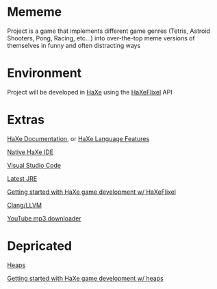 # Mememe

Project is a game that implements different game genres (Tetris, Astroid Shooters, Pong, Racing, etc...) into over-the-top meme versions of themselves in funny and often distracting ways

# Environment

Project will be developed in [HaXe](https://haxe.org/download/) using the [HaXeFlixel](http://haxeflixel.com/) API

# Extras

[HaXe Documentation](https://haxe.org/manual/introduction.html), or [HaXe Language Features](https://haxe.org/manual/lf.html)

[Native HaXe IDE](http://haxedevelop.org/)

[Visual Studio Code](https://code.visualstudio.com/)

[Latest JRE](https://www.java.com/en/download/manual.jsp)

[Getting started with HaXe game development w/ HaXeFlixel](https://www.youtube.com/watch?v=Ydh4N22WcBI&list=PLS9MbmO_ssyBcgdfrd4beEUeQtsdvM2st)

[Clang/LLVM](https://clang.llvm.org/)

[YouTube mp3 downloader](https://ytmp3.cc/)

# Depricated

[Heaps](https://github.com/HeapsIO/heaps)

[Getting started with HaXe game development w/ heaps](https://www.youtube.com/watch?v=HociBvvrZyE)
